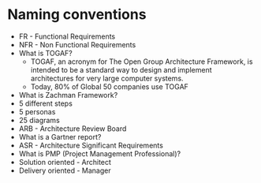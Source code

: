 # Naming conventions
* FR - Functional Requirements
* NFR - Non Functional Requirements
* What is TOGAF?
  * TOGAF, an acronym for The Open Group Architecture Framework, is intended to be a standard way to design and implement architectures for very large computer systems. 
  * Today, 80% of Global 50 companies use TOGAF
* What is Zachman Framework?
* 	5 different steps
* 	5 personas
* 	25 diagrams
* ARB - Architecture Review Board
* What is a Gartner report?
* ASR - Architecture Significant Requirements
* What is PMP (Project Management Professional)?
* Solution oriented - Architect
* Delivery oriented - Manager
